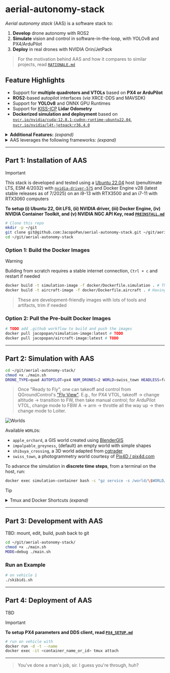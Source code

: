 # aerial-autonomy-stack

*Aerial autonomy stack* (AAS) is a software stack to:

1. **Develop** drone autonomy with ROS2
2. **Simulate** vision and control in software-in-the-loop, with YOLOv8 and PX4/ArduPilot
3. **Deploy** in real drones with NVIDIA Orin/JetPack

> For the motivation behind AAS and how it compares to similar projects, read [`RATIONALE.md`](/docs/RATIONALE.md)

## Feature Highlights

- Support for **multiple quadrotors and VTOLs** based on **PX4 or ArduPilot**
- **ROS2**-based autopilot interfaces (*via* XRCE-DDS and MAVSDK)
- Support for **YOLOv8** and ONNX GPU Runtimes
- Support for [KISS-ICP](https://github.com/PRBonn/kiss-icp) **Lidar Odometry**
- **Dockerized simulation and deployment** based on [`nvcr.io/nvidia/cuda:12.8.1-cudnn-runtime-ubuntu22.04`](https://catalog.ngc.nvidia.com/orgs/nvidia/containers/cuda/tags), [`nvcr.io/nvidia/l4t-jetpack:r36.4.0`](https://catalog.ngc.nvidia.com/orgs/nvidia/containers/l4t-jetpack/tags)

<details>
<summary><b>Additional Features:</b> <i>(expand)</i></summary>

> - 3D worlds for [PX4](https://docs.px4.io/main/en/simulation/#sitl-simulation-environment)/[ArduPilot](https://ardupilot.org/dev/docs/sitl-simulator-software-in-the-loop.html#sitl-architecture) **software-in-the-loop (SITL) simulation**
> - Support for [PX4 Offboard](https://docs.px4.io/main/en/flight_modes/offboard.html) mode in CTBR (`VehicleRatesSetpoint`) for agile, GNSS-denied flight 
> - Steppable simulation interface for reinforcement learning 
> - Lightweight inter-drone communication for real-world deployment 

</details>

<details>
<summary>AAS leverages the following frameworks: <i>(expand)</i></summary>

> [*ROS2 Humble*](https://docs.ros.org/en/rolling/Releases.html) (LTS, EOL 5/2027), [*Gazebo Sim Harmonic*](https://gazebosim.org/docs/latest/releases/) (LTS, EOL 9/2028), [*PX4 1.15*](https://github.com/PX4/PX4-Autopilot/releases) interfaced *via* [XRCE-DDS](https://github.com/eProsima/Micro-XRCE-DDS/releases), [*ArduPilot 4.6*](https://github.com/ArduPilot/ardupilot/releases) interfaced *via* [MAVSDK](https://github.com/mavlink/mavsdk/releases), [*YOLOv8*](https://github.com/ultralytics/ultralytics/releases) on [*ONNX Runtime 1.22*](https://onnxruntime.ai/getting-started) (latest stable releases as of 6/2025), [*L4T 36* (Ubuntu 22-based)/*JetPack 6*](https://developer.nvidia.com/embedded/jetpack-archive) (for deployment only, latest major release as of 6/2025)

</details>



<!-- [![Teaser](docs/assets/video.jpg)](https://www.youtube.com/watch?v=VIDEO_ID) -->

---

## Part 1: Installation of AAS

> [!IMPORTANT]
> This stack is developed and tested using a [Ubuntu 22.04](https://ubuntu.com/about/release-cycle) host (penultimate LTS, ESM 4/2032) with [`nvidia-driver-575`](https://developer.nvidia.com/datacenter-driver-archive) and Docker Engine v28 (latest stable releases as of 7/2025) on an i9-13 with RTX3500 and an i7-11 with RTX3060 computers
> 
> **To setup (i) Ubuntu 22, Git LFS, (ii) NVIDIA driver, (iii) Docker Engine, (iv) NVIDIA Container Toolkit, and (v) NVIDIA NGC API Key, read [`PREINSTALL.md`](/docs/PREINSTALL.md)**

```sh
# Clone this repo
mkdir -p ~/git
git clone git@github.com:JacopoPan/aerial-autonomy-stack.git ~/git/aerial-autonomy-stack
cd ~/git/aerial-autonomy-stack
```

### Option 1:  Build the Docker Images

> [!WARNING]
> Building from scratch requires a stable internet connection, `Ctrl + c` and restart if needed 

```sh
docker build -t simulation-image -f docker/Dockerfile.simulation . # The first build takes ~15' and creates a 19GB image (6GB for ros-humble-desktop, 9GB for PX4 and ArduPilot SITL)
docker build -t aircraft-image -f docker/Dockerfile.aircraft . # Having built Dockerfile.simulation, the first build takes ~15' and creates a 17GB image (6GB for ros-humble-desktop, 7GB for YOLOv8, ONNX)
```

> These are development-friendly images with lots of tools and artifacts, trim if needed

### Option 2: Pull the Pre-built Docker Images

```sh
# TODO add .github workflow to build and push the images
docker pull jacopopan/simulation-image:latest # TODO
docker pull jacopopan/aircraft-image:latest # TODO
```

---

## Part 2: Simulation with AAS

```sh
cd ~/git/aerial-autonomy-stack/
chmod +x ./main.sh
DRONE_TYPE=quad AUTOPILOT=px4 NUM_DRONES=2 WORLD=swiss_town HEADLESS=false ./main.sh # Read main.sh for more options
```

> Once "Ready to Fly", one can takeoff and control from QGroundControl's ["Fly View"](https://docs.qgroundcontrol.com/master/en/qgc-user-guide/fly_view/fly_view.html). E.g., for PX4 VTOL, takeoff -> change altitude -> transition to FW, then take manual control; for ArduPilot VTOL, change mode to FBW A -> arm -> throttle all the way up -> then change mode to Loiter.

![Worlds](docs/assets/worlds.jpg)

Available `WORLD`s:
- `apple_orchard`, a GIS world created using [BlenderGIS](https://github.com/domlysz/BlenderGIS)
- `impalpable_greyness`, (default) an empty world with simple shapes
- `shibuya_crossing`, a 3D world adapted from [cgtrader](https://www.cgtrader.com/)
- `swiss_town`, a photogrammetry world courtesy of [Pix4D / pix4d.com](https://support.pix4d.com/hc/en-us/articles/360000235126)

To advance the simulation in **discrete time steps**, from a terminal on the host, run:

```sh
docker exec simulation-container bash -c "gz service -s /world/\$WORLD/control --reqtype gz.msgs.WorldControl --reptype gz.msgs.Boolean --req 'multi_step: 250, pause: true'" # Adjust multi_step based on the value of max_step_size in the world's .sdf 
```

> [!TIP]
> <details>
> <summary>Tmux and Docker Shortcuts <i>(expand)</i></summary>
> 
> - Move between Tmux windows with `Ctrl + b`, then `n`, `p`
> - Move between Tmux panes with `Ctrl + b`, then `arrow keys`
> - Enter copy mode to scroll back with `Ctrl + [`, then `arrow keys`, exit with `q`
> - Detach Tmux with `Ctrl + b`, then press `d`
> ```sh
> tmux list-sessions # List all sessions
> tmux attach-session -t [session_name] # Reattach a session
> tmux kill-session -t [session_name] # Kill a session
> tmux kill-server # Kill all sessions
> ```
> Docker hygiene:
> ```sh
> docker ps -a # List containers
> docker stop $(docker ps -q) # Stop all containers
> docker container prune # Remove all stopped containers
> 
> docker images # List images
> docker image prune # Remove untagged images
> docker rmi <image_name_or_id> # Remove a specific image
> ```
> 
> </details>

---

## Part 3: Development with AAS

TBD: mount, edit, build, push back to git

```sh
cd ~/git/aerial-autonomy-stack/
chmod +x ./main.sh
MODE=debug ./main.sh
```

### Run an Example

```sh
# on vehicle 1
./skibidi.sh
```

---

## Part 4: Deployment of AAS

TBD

> [!IMPORTANT]
> **To setup PX4 parameters and DDS client, read [`PX4_SETUP.md`](/docs/PX4_SETUP.md)**

```sh
# run on vehicle with
docker run -d -t --name 
docker exec -it <container_name_or_id> tmux attach
```

---
> You've done a man's job, sir. I guess you're through, huh?

<!-- 



## TODOs

### Model Resources

- ArduPilot SITL models: https://github.com/ArduPilot/SITL_Models

### Known Issues

- Revise orientation of the lidar and frame of the lidar odometry for VTOLs

### Dependencies Issues

- In yolo.py, cannot open GPU accelerated (nvh264dec) GStreamer pipeline with cv2.VideoCapture, might need to recompile OpenCV to have both CUDA and GStreamer support (or use python3-gi gir1.2-gst-plugins-base-1.0 gir1.2-gstreamer-1.0 and circumbent OpenCV)
- Gazebo Sim versioning is a disaster, but consider Jetty (new 2025-2030 LTS)

### Testing

- Make sure that for all maps, all vehicles, a simple takeoff example works with up to 3 vehicles



-->
